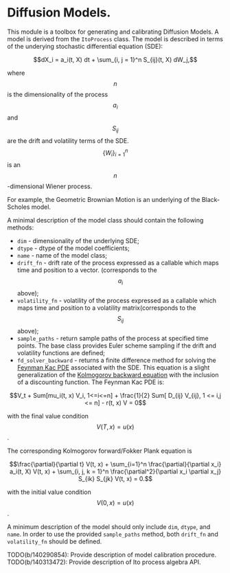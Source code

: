 # Diffusion Models.

This module is a toolbox for generating and calibrating Diffusion
Models. A model is derived from the ```ItoProcess``` class. The model is
described in terms of the underying stochastic differential equation (SDE):

$$dX_i = a_i(t, X) dt + \sum_{i, j = 1}^n S_{ij}(t, X) dW_j,$$

where $$n$$ is the dimensionality of the process $$a_i$$ and $$S_{ij}$$ are the
drift and volatility terms of the SDE. $$\{ W_i \}_{i=1}^n$$ is an
$$n$$-dimensional Wiener process.

For example, the Geometric Brownian Motion is an underlying of the Black-Scholes
model.

A minimal description of the model class should contain the following methods:

  *   ```dim``` - dimensionality of the underlying SDE;
  *   ```dtype``` - dtype of the model coefficients;
  *   ```name``` - name of the model class;
  *   ```drift_fn``` - drift rate of the process expressed as a callable
    which maps time and position to a vector. (corresponds to the $$a_i$$ above);
  *   ```volatility_fn``` - volatility of the process expressed as a callable
    which maps time and position to a volatility matrix(corresponds to the $$S_{ij}$$ above);
  *   ```sample_paths``` - return sample paths of the process at specified time
  points. The base class provides Euler scheme sampling if the drift and
  volatility functions are defined;
  * ```fd_solver_backward``` - returns a finite difference method for solving
  the [Feynman Kac PDE](https://en.wikipedia.org/wiki/Feynman%E2%80%93Kac_formula)
  associated with the SDE. This equation is a slight generalization of the
  [Kolmogorov backward equation](https://en.wikipedia.org/wiki/Kolmogorov_backward_equations_(diffusion))
  with the inclusion of a discounting function. The Feynman Kac PDE is:

  $$V_t + Sum[mu_i(t, x) V_i, 1<=i<=n] + \frac{1}{2} Sum[ D_{ij} V_{ij}, 1 <= i,j <= n] - r(t, x) V = 0$$

  with the final value condition $$V(T, x) = u(x)$$.

  The corresponding Kolmogorov forward/Fokker Plank equation  is

  $$\frac{\partial}{\partial t} V(t, x) +  \sum_{i=1}^n \frac{\partial}{\partial x_i}  a_i(t, X) V(t, x) + \sum_{i, j, k = 1}^n \frac{\partial^2}{\partial x_i \partial x_j} S_{ik} S_{jk} V(t, x) = 0.$$

  with the initial value condition $$V(0, x) = u(x)$$.

  A minimum description of the model should only include ```dim```, ```dtype```,
  and ```name```. In order to use the provided ```sample_paths``` method,
  both ```drift_fn``` and ```volatility_fn``` should be defined.


TODO(b/140290854): Provide description of model calibration procedure.
TODO(b/140313472): Provide description of Ito process algebra API.                                                            


